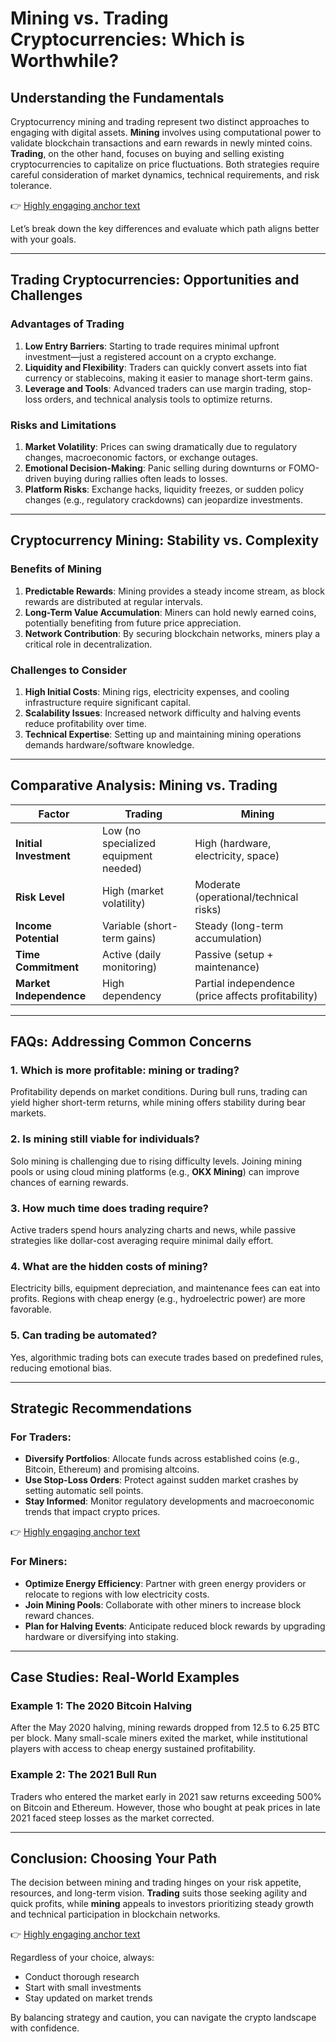 # Mining vs. Trading Cryptocurrencies: Which is Worthwhile?

## Understanding the Fundamentals  

Cryptocurrency mining and trading represent two distinct approaches to engaging with digital assets. **Mining** involves using computational power to validate blockchain transactions and earn rewards in newly minted coins. **Trading**, on the other hand, focuses on buying and selling existing cryptocurrencies to capitalize on price fluctuations. Both strategies require careful consideration of market dynamics, technical requirements, and risk tolerance.  

👉 [Highly engaging anchor text](https://bit.ly/okx-bonus)  

Let’s break down the key differences and evaluate which path aligns better with your goals.

---

## Trading Cryptocurrencies: Opportunities and Challenges  

### Advantages of Trading  
1. **Low Entry Barriers**: Starting to trade requires minimal upfront investment—just a registered account on a crypto exchange.  
2. **Liquidity and Flexibility**: Traders can quickly convert assets into fiat currency or stablecoins, making it easier to manage short-term gains.  
3. **Leverage and Tools**: Advanced traders can use margin trading, stop-loss orders, and technical analysis tools to optimize returns.  

### Risks and Limitations  
1. **Market Volatility**: Prices can swing dramatically due to regulatory changes, macroeconomic factors, or exchange outages.  
2. **Emotional Decision-Making**: Panic selling during downturns or FOMO-driven buying during rallies often leads to losses.  
3. **Platform Risks**: Exchange hacks, liquidity freezes, or sudden policy changes (e.g., regulatory crackdowns) can jeopardize investments.  

---

## Cryptocurrency Mining: Stability vs. Complexity  

### Benefits of Mining  
1. **Predictable Rewards**: Mining provides a steady income stream, as block rewards are distributed at regular intervals.  
2. **Long-Term Value Accumulation**: Miners can hold newly earned coins, potentially benefiting from future price appreciation.  
3. **Network Contribution**: By securing blockchain networks, miners play a critical role in decentralization.  

### Challenges to Consider  
1. **High Initial Costs**: Mining rigs, electricity expenses, and cooling infrastructure require significant capital.  
2. **Scalability Issues**: Increased network difficulty and halving events reduce profitability over time.  
3. **Technical Expertise**: Setting up and maintaining mining operations demands hardware/software knowledge.  

---

## Comparative Analysis: Mining vs. Trading  

| **Factor**               | **Trading**                          | **Mining**                          |  
|--------------------------|--------------------------------------|-------------------------------------|  
| **Initial Investment**   | Low (no specialized equipment needed)| High (hardware, electricity, space) |  
| **Risk Level**           | High (market volatility)             | Moderate (operational/technical risks) |  
| **Income Potential**     | Variable (short-term gains)          | Steady (long-term accumulation)     |  
| **Time Commitment**      | Active (daily monitoring)            | Passive (setup + maintenance)       |  
| **Market Independence**  | High dependency                      | Partial independence (price affects profitability) |  

---

## FAQs: Addressing Common Concerns  

### 1. **Which is more profitable: mining or trading?**  
Profitability depends on market conditions. During bull runs, trading can yield higher short-term returns, while mining offers stability during bear markets.  

### 2. **Is mining still viable for individuals?**  
Solo mining is challenging due to rising difficulty levels. Joining mining pools or using cloud mining platforms (e.g., **OKX Mining**) can improve chances of earning rewards.  

### 3. **How much time does trading require?**  
Active traders spend hours analyzing charts and news, while passive strategies like dollar-cost averaging require minimal daily effort.  

### 4. **What are the hidden costs of mining?**  
Electricity bills, equipment depreciation, and maintenance fees can eat into profits. Regions with cheap energy (e.g., hydroelectric power) are more favorable.  

### 5. **Can trading be automated?**  
Yes, algorithmic trading bots can execute trades based on predefined rules, reducing emotional bias.  

---

## Strategic Recommendations  

### For Traders:  
- **Diversify Portfolios**: Allocate funds across established coins (e.g., Bitcoin, Ethereum) and promising altcoins.  
- **Use Stop-Loss Orders**: Protect against sudden market crashes by setting automatic sell points.  
- **Stay Informed**: Monitor regulatory developments and macroeconomic trends that impact crypto prices.  

👉 [Highly engaging anchor text](https://bit.ly/okx-bonus)  

### For Miners:  
- **Optimize Energy Efficiency**: Partner with green energy providers or relocate to regions with low electricity costs.  
- **Join Mining Pools**: Collaborate with other miners to increase block reward chances.  
- **Plan for Halving Events**: Anticipate reduced block rewards by upgrading hardware or diversifying into staking.  

---

## Case Studies: Real-World Examples  

### Example 1: The 2020 Bitcoin Halving  
After the May 2020 halving, mining rewards dropped from 12.5 to 6.25 BTC per block. Many small-scale miners exited the market, while institutional players with access to cheap energy sustained profitability.  

### Example 2: The 2021 Bull Run  
Traders who entered the market early in 2021 saw returns exceeding 500% on Bitcoin and Ethereum. However, those who bought at peak prices in late 2021 faced steep losses as the market corrected.  

---

## Conclusion: Choosing Your Path  

The decision between mining and trading hinges on your risk appetite, resources, and long-term vision. **Trading** suits those seeking agility and quick profits, while **mining** appeals to investors prioritizing steady growth and technical participation in blockchain networks.  

👉 [Highly engaging anchor text](https://bit.ly/okx-bonus)  

Regardless of your choice, always:  
- Conduct thorough research  
- Start with small investments  
- Stay updated on market trends  

By balancing strategy and caution, you can navigate the crypto landscape with confidence.